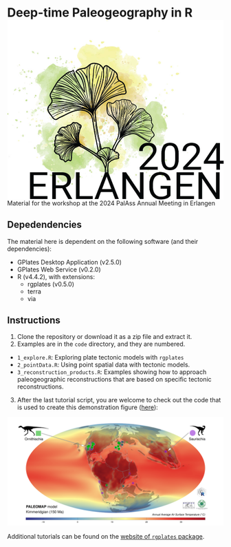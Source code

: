 # Deep-time Paleogeography in R <img src="doc/images/PalAss_Erlangen_2024.jpg" align="right" />

Material for the workshop at the 2024 PalAss Annual Meeting in Erlangen

## Depedendencies

The material here is dependent on the following software (and their dependencies):

- GPlates Desktop Application (v2.5.0)
- GPlates Web Service (v0.2.0)
- R (v4.4.2), with extensions:
  - rgplates (v0.5.0)
  - terra
  - via
  
## Instructions 
 
1. Clone the repository or download it as a zip file and extract it.
2. Examples are in the `code` directory, and they are numbered.
  - `1_explore.R`: Exploring plate tectonic models with `rgplates`
  - `2_pointData.R`: Using point spatial data with tectonic models.
  - `3_reconstruction_products.R`: Examples showing how to approach paleogeographic reconstructions that are based on specific tectonic reconstructions.
3. After the last tutorial script, you are welcome to check out the code that is used to create this demonstration figure ([here](https://gplates.github.io/rgplates/#using-reconstructions)):

![](doc/images/temperature.png)

Additional tutorials can be found on the [website of `rgplates` package](https://gplates.github.io/rgplates).
